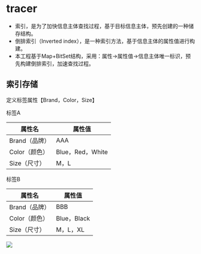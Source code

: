 # tracer
- 索引，是为了加快信息主体查找过程，基于目标信息主体，预先创建的一种储存结构。
- 倒排索引（Inverted index），是一种索引方法，基于信息主体的属性值进行构建。
- 本工程基于Map+BitSet结构，采用：属性->属性值->信息主体唯一标识，预先构建倒排索引，加速查找过程。

## 索引存储

定义标签属性【Brand，Color，Size】

标签A

| 属性名        | 属性值           |
| ------------- | ---------------- |
| Brand（品牌） | AAA              |
| Color（颜色） | Blue，Red，White |
| Size（尺寸）  | M，L             |

标签B

| 属性名        | 属性值      |
| ------------- | ----------- |
| Brand（品牌） | BBB         |
| Color（颜色） | Blue，Black |
| Size（尺寸）  | M，L，XL    |

![](https://github.com/wqvanchin/tracer/blob/master/image/store.jpg)
